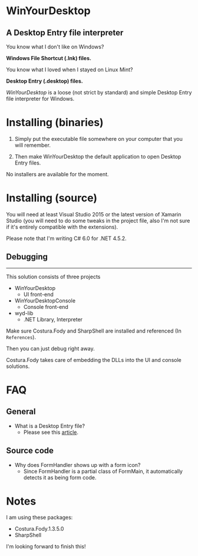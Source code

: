 # WinYourDesktop
## A Desktop Entry file interpreter

You know what I don't like on Windows?

__Windows File Shortcut (.lnk) files.__

You know what I loved when I stayed on Linux Mint?

__Desktop Entry (.desktop) files.__

_WinYourDesktop_ is a loose (not strict by standard) and simple Desktop Entry file interpreter for Windows.

# Installing (binaries)

1. Simply put the executable file somewhere on your computer that you will remember.

2. Then make WinYourDesktop the default application to open Desktop Entry files.

No installers are available for the moment.

# Installing (source)

You will need at least Visual Studio 2015 or the latest version of Xamarin Studio (you will need to do some tweaks in the project file, also I'm not sure if it's entirely compatible with the extensions).

Please note that I'm writing C# 6.0 for .NET 4.5.2.

## Debugging
---

This solution consists of three projects

- WinYourDesktop
  - UI front-end
- WinYourDesktopConsole
  - Console front-end
- wyd-lib
  - .NET Library, Interpreter

Make sure Costura.Fody and SharpShell are installed and referenced (In `References`).

Then you can just debug right away.

Costura.Fody takes care of embedding the DLLs into the UI and console solutions.

# FAQ

## General

- What is a Desktop Entry file?
  - Please see this [article](http://www.linuxtopia.org/online_books/linux_desktop_guides/gnome_2.14_admin_guide/menustructure-desktopentry.html).
  
## Source code

- Why does FormHandler shows up with a form icon?
  - Since FormHandler is a partial class of FormMain, it automatically detects it as being form code.

# Notes

I am using these packages:
- Costura.Fody.1.3.5.0
- SharpShell


I'm looking forward to finish this!